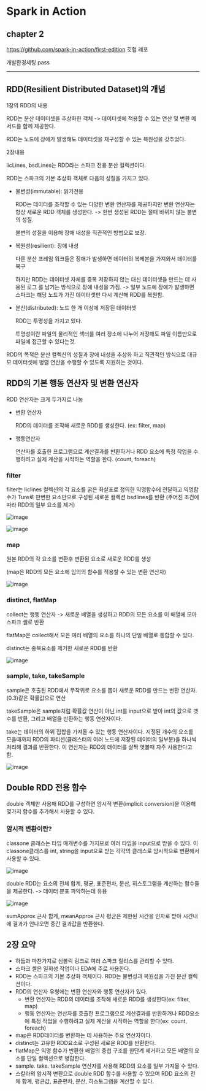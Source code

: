 # Spark in Action
## chapter 2

https://github.com/spark-in-action/first-edition  깃헙 레포

개발환경세팅 pass

-----------------

## RDD(Resilient Distributed Dataset)의 개념

1장의 RDD의 내용

RDD는 분산 데이터셋을 추상화한 객체 -> 데이터셋에 적용할 수 있는 연산 및 변환 메서드를 함께 제공한다. 

RDD는 노드에 장애가 발생해도 데이터셋을 재구성할 수 있는 복원성을 갖추었다. 

2장내용

licLines, bsdLines는 RDD라는 스파크 전용 분산 컬렉션이다.

RDD는 스파크의 기본 추상화 객체로 다음의 성질을 가지고 있다.

- 불변성(immutable): 읽기전용

    RDD는 데이터를 조작할 수 있는 다양한 변환 연산자를 제공하지만 변환 연산자는 항상 새로운 RDD 객체를 생성한다. -> 한번 생성된 RDD는 절때 바뀌지 않는 불변의 성질.

    불변의 성질을 이용해 장애 내성을 직관적인 방법으로 보장. 

- 복원성(resilient): 장애 내성

    다른 분산 프레임 워크들은 장애가 발생하면 데이터의 복제본을 가져와서 데이터를 복구

    하지만 RDD는 데이터셋 자체를 중복 저장하지 않는 대신 데이터셋을 만드는 데 사용된 로그 를 남기는 방식으로 장애 내성을 가짐. -> 일부 노드에 장애가 발생하면 스파크는 해당 노드가 가진 데이터셋만 다시 계산해 RDD를 복원함.

- 분산(distributed): 노드 한 개 이상에 저장된 데이터셋

    RDD는 투명성을 가지고 있다. 

    투명성이란 파일의 물리적인 섹터를 여러 장소에 나누어 저장해도 파일 이름만으로 파일에 접근할 수 있다는것. 

RDD의 목적은 분산 컬렉션의 성질과 장애 내성을 추상화 하고 직관적인 방식으로 대규모 데이터셋에 병렬 연산을 수행할 수 있도록 지원하는 것이다. 


## RDD의 기본 행동 연산자 및 변환 연산자

RDD 연산자는 크게 두가지로 나눔

- 변환 연산자 
    
    RDD의 데이터를 조작해 새로운 RDD를 생성한다. (ex: filter, map)

- 행동연산자 

    연산자를 호출한 프로그램으로 계산결과를 반환하거나 RDD 요소에 특정 작업을 수행하려고 실제 계산을 시작하는 역할을 한다. (count, foreach)

### **filter**

filter는 liclines 컬렉션의 각 요소를 굵은 화살표로 정의한 익명함수에 전달하고 익명함수가 Ture로 판변한 요소만으로 구성된 새로운 컬렉션 bsdlines를 반환
(주어진 조건에 따라 RDD의 일부 요소를 제거)

![image](https://user-images.githubusercontent.com/60643542/134660859-a7394267-c988-4e1c-abb0-c3b6a39c353c.png)

![image](https://user-images.githubusercontent.com/60643542/134660948-fa84d1bc-f72c-45b1-8eab-a7ad5b6382de.png)


### **map**

원본 RDD의 각 요소를 변환후 변환된 요소로 새로운 RDD를 생성

(map은 RDD의 모든 요소에 임의의 함수를 적용할 수 있는 변환 연산자)


![image](https://user-images.githubusercontent.com/60643542/134662148-9024c835-8c5e-4027-91d4-02563f7f6e20.png)


### **distinct, flatMap**

collect는 행동 연산자 -> 새로운 배열을 생성하고 RDD의 모든 요소를 이 배열에 모아 스파크 셸로 반환

flatMap은 collect해서 모은 여러 배열의 요소를 하나의 단일 배열로 통합할 수 있다. 

distinct는 중복요소를 제거한 새로운 RDD를 반환

![image](https://user-images.githubusercontent.com/60643542/134666682-96be2233-c917-4f14-80c9-fea75ac59145.png)

### **sample, take, takeSample**

sample은 호출된 RDD에서 무작위로 요소를 뽑아 새로운 RDD를 만드는 변환 연산자.(0.3)같은 확률값으로 연산

takeSample은 sample처럼 확률값 연산이 아닌 int를 input으로 받아 int의 값으로 갯수를 반환, 그리고 배열을 반환하는 행동 연산자이다. 

take는 데이터의 하위 집합을 가져올 수 있는 행동 연산자이다. 지정된 개수의 요소를 모을때까지 RDD의 파티션(클러스터의 여러 노드에 저장된 데이터의 일부분)을 하나씩 처리해 결과를 반환한다. 이 연산자는 RDD의 데이터를 살짝 엿볼때 자주 사용한다고 함.

![image](https://user-images.githubusercontent.com/60643542/134667888-8ae46094-dec3-4a26-9a61-13bea4c37ecf.png)


## Double RDD 전용 함수 

double 객체만 사용해 RDD를 구성하면 암시적 변환(implicit conversion)을 이용해 몇가지 함수를 추가해서 사용할 수 있다. 

### **암시적 변환이란?**

classone 클래스는 타입 매개변수를 가지므로 여러 타입을 input으로 받을 수 있다. 
이 classone클래스를 int, string을 input으로 받는 각각의 클래스로 암시적으로 변환해서 사용할 수 있다. 

![image](https://user-images.githubusercontent.com/60643542/134669683-140e77c6-0f56-4a60-b774-9a9d7e8fabe9.png)


double RDD는 요소의 전체 합계, 평균, 표준편차, 분산, 히스토그램을 계산하는 함수들을 제공한다. -> 데이터 분포 파악하는데 유용

![image](https://user-images.githubusercontent.com/60643542/134670796-10d488d6-d320-4fc2-8a52-7a070b55b5a4.png)

sumApprox 근사 합계, meanApprox 근사 평균은 제한된 시간을 인자로 받아 시간내에 결과가 안나오면 중간 결과값을 반환한다. 

## 2장 요약
- 하둡과 마찬가지로 심볼릭 링크로 여러 스파크 릴리스를 관리할 수 있다. 
- 스파크 셸은 일회성 작업이나 EDA에 주로 사용한다. 
- RDD는 스파크의 기본 추상화 객체이다. RDD는 불변성과 복원성을 가진 분산 컬렉션이다.
- RDD의 연산자 유형에는 변환 연산자와 행동 연산자가 있다. 
    - 변환 연산자는 RDD의 데이터를 조작해 새로운 RDD를 생성한다(ex: filter, map) 
    - 행동 연산자는 연산자를 호출한 프로그램으로 계산결과를 반환하거나 RDD요소에 특정 작업을 수행하려고 실제 계산을 시작하는 역할을 한다(ex: count, foreach)
- map은 RDD데이터를 변환하는 데 사용하는 주요 연산자이다.
- distinct는 고유한 RDD요소로 구성된 새로운 RDD를 반환한다.
- flatMap은 익명 함수가 반환한 배열의 중첩 구조를 한단계 제거하고 모든 배열의 요소를 단일 컬렉션으로 병합한다.
- sample. take. takeSample 연산자를 사용해 RDD의 요소를 일부 가져올 수 있다. 
- 스칼라의 암시적 변환으로 double RDD 함수를 사용할 수 있으며 RDD 요소의 전체 합계, 평균값, 표준편차, 분산, 히스토그램을 계산할 수 있다. 